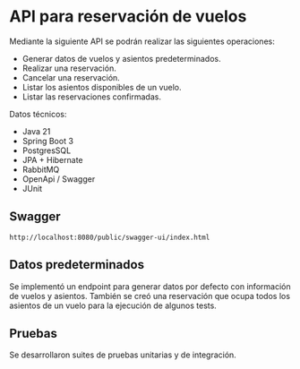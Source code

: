 # API para reservación de vuelos

Mediante la siguiente API se podrán realizar las siguientes operaciones:

* Generar datos de vuelos y asientos predeterminados.
* Realizar una reservación.
* Cancelar una reservación.
* Listar los asientos disponibles de un vuelo.
* Listar las reservaciones confirmadas.

Datos técnicos:

* Java 21
* Spring Boot 3
* PostgresSQL
* JPA + Hibernate
* RabbitMQ
* OpenApi / Swagger
* JUnit


## Swagger

```
http://localhost:8080/public/swagger-ui/index.html
```

## Datos predeterminados

Se implementó un endpoint para generar datos por defecto con información de vuelos y asientos. También se creó una reservación que ocupa todos los asientos de un vuelo para la ejecución de algunos tests.

## Pruebas

Se desarrollaron suites de pruebas unitarias y de integración.

